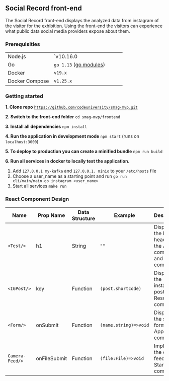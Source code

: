 ## Social Record front-end  
The Social Record front-end displays the analyzed data from instagram of the visitor for the exhibition. Using the front-end the visitors can experience what public data social media providers expose about them.

### Prerequisities

|                |                                                                    |     |     |     |
| -------------- | ------------------------------------------------------------------ | --- | --- | --- |
| Node.js        | `v10.16.0                                                          |     |     |     |
| Go             | `go 1.13` ([go modules](https://blog.golang.org/using-go-modules)) |     |     |     |
| Docker         | `v19.x`                                                            |     |     |     |
| Docker Compose | `v1.25.x`                                                          |     |     |     |

### Getting started

**1. Clone repo** [`https://github.com/codeuniversity/smag-mvp.git`](https://github.com/codeuniversity/smag-mvp.git)

**2. Switch to the front-end folder** `cd smag-mvp/frontend`

**3. Install all dependencies**  `npm install`

**4. Run the application in development mode** `npm start` (runs on `localhost:3000`)

**5. To deploy to production you can create a minified bundle** `npm run build`

**6. Run all services in docker to locally test the application.**     

1. Add `127.0.0.1 my-kafka` and `127.0.0.1. minio` to your `/etc/hosts` file
2. Choose a user_name as a starting point and run `go run cli/main/main.go instagram <user_name>`
3. Start all services `make run`

### React Component Design

| Name            | Prop Name    | Data Structure | Example               | Description                                                        |
| --------------- | ------------ | -------------- | --------------------- | ------------------------------------------------------------------ |
| `<Test/>`       | h1           | String         | `""`                  | Displays the h1 headline in the App component and Start component. |
| `<IGPost/>`     | key          | Function       | `(post.shortcode)`    | Displays the instagram post in the Result component.               |
| `<Form/>`       | onSubmit     | Function       | `(name.string)=>void` | Displays the search form in the App component.                     |
| `Camera-Feed/>` | onFileSubmit | Function       | `(file:File)=>void`   | Implements the camera feed in the Start component.                 |
